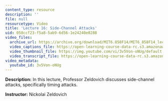 ```yaml
---
content_type: resource
description: ''
file: null
resourcetype: Video
title: 'Lecture 16: Side-Channel Attacks'
uid: 058ccf23-f5a8-5ab9-6d56-1e24240e0288
video_files:
  archive_url: https://archive.org/download/MIT6.858F14/MIT6_858F14_lec16_300k.mp4
  video_captions_file: https://open-learning-course-data-rc.s3.amazonaws.com/6-858-computer-systems-security-fall-2014/634ebfdced435e0abbc844e7d9c34acd_3v5Von-oNUg.vtt
  video_thumbnail_file: https://img.youtube.com/vi/3v5Von-oNUg/default.jpg
  video_transcript_file: https://open-learning-course-data-rc.s3.amazonaws.com/6-858-computer-systems-security-fall-2014/1a6471e7dcf8321ffc9ee0ff143ba0b1_3v5Von-oNUg.pdf
video_metadata:
  youtube_id: 3v5Von-oNUg
---
```


**Description:** In this lecture, Professor Zeldovich discusses side-channel attacks, specifically timing attacks.

**Instructor:** Nickolai Zeldovich